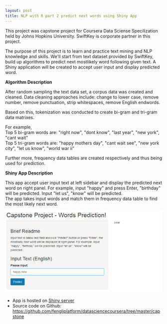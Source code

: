 ```yaml
---
layout: post
title: NLP with R part 2 predict next words using Shiny App
---
```


This project was capstone project for Coursera Data Sciense Specilization held by Johns Hopkins University. SwiftKey is corporate partner in this project.

The purpose of this project is to learn and practice text mining and NLP knowledge and skills. We'll start from text dataset provided by SwiftKey, build up algorithms to predict next mostlikely word following given text. A Shiny application will be created to accept user input and display predicted word.

**Algorithm Description**

After random sampling the text data set, a corpus data was created and cleaned. Data cleaning approaches include: change to lower case, remove number, remove punctuation, strip whitespaces, remove English endwords.  

Based on this, tokenization was conducted to create bi-gram and tri-gram data matrixes.    

For example,    
Top 5 bi-gram words are: "right now", "dont know", "last year",  "new york", "cant wait"       
Top 5 tri-gram words are: "happy mothers day", "cant wait see", "new york city", "let us know", "world war ii"     

Further more, frequency data tables are created respectively and thus being used for prediction.   

**Shiny App Description**

This app accept user input text at left sidebar and display the predicted next word on right panel. For example, input "happy" and press Enter, "birthday" will be predicted. Input "let us", "know" will be predicted.   
The app takes input words and match them in frequency data table to find the most likely next word.  

![words prediction](/images/ds-r-jhu/wp.png)  



- App is hosted on [Shiny server](https://fengliplatform.shinyapps.io/theapp/)
- Source code on Github: https://github.com/fengliplatform/datasciencecoursera/tree/master/capstone

